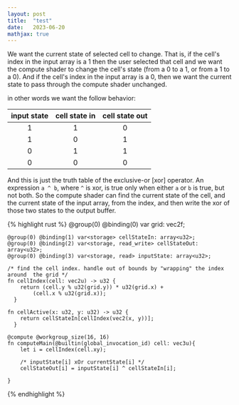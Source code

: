 ```yaml
---
layout: post
title:  "test"
date:   2023-06-20
mathjax: true
---
```


We want the current state of selected cell to change. That is, if the cell's index in the input array is a 1 then the user selected that cell and we want the compute shader to change the cell's state (from a 0 to a 1, or from a 1 to a 0). And if the cell's index in the input array is a 0, then we want the current state to pass through the compute shader unchanged. 

in other words we want the follow behavior:


| input state  | cell state in  | cell state out |
| :----------------: | :----------------: | :-------------------: |
| 1        |   1         | 0           |
| 1        |   0         | 1           |
| 0        |   1         | 1           |
| 0        |   0         | 0           |


And this is just the truth table of the exclusive-or \[xor\] operator. An expression ``` a ^ b ```, where ``` ^ ``` is xor, is true only when either ``` a ``` or ``` b ``` is true, but not both. So the compute shader can find the current state of the cell, and the current state of the input array, from the index, and then write the xor of those two states to the output buffer.

{% highlight rust %}
@group(0) @binding(0) var<uniform> grid: vec2f;

    @group(0) @binding(1) var<storage> cellStateIn: array<u32>;
    @group(0) @binding(2) var<storage, read_write> cellStateOut: array<u32>;
    @group(0) @binding(3) var<storage, read> inputState: array<u32>;

    /* find the cell index. handle out of bounds by "wrapping" the index around  the grid */
    fn cellIndex(cell: vec2u) -> u32 {
        return (cell.y % u32(grid.y)) * u32(grid.x) +
            (cell.x % u32(grid.x));
      }
    
    fn cellActive(x: u32, y: u32) -> u32 {
        return cellStateIn[cellIndex(vec2(x, y))];
      }

    @compute @workgroup_size(16, 16)
    fn computeMain(@builtin(global_invocation_id) cell: vec3u){
        let i = cellIndex(cell.xy);

        /* inputState[i] xOr currentState[i] */
        cellStateOut[i] = inputState[i] ^ cellStateIn[i];
            
    }
{% endhighlight %}